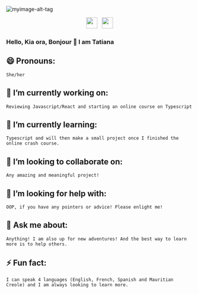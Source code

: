 ![myimage-alt-tag](https://drive.google.com/file/d/1vBI9j87IBIkoU5OARq4B-R_Hians3axK/view?usp=sharing)

<p align='center'>
<a href="https://www.instagram.com/lepetitjacaranda/"><img height="30" src="https://github.com/stephenajulu/WaylonWalker/blob/main/icon/instagram.jpg?raw=true"></a>&nbsp;&nbsp;
<a href="https://www.linkedin.com/in/mtbernon/"><img height="30" src="https://github.com/stephenajulu/WaylonWalker/blob/main/icon/linkedin.png?raw=true"></a>
</p>

### Hello, Kia ora, Bonjour 👋  I am Tatiana


## 😄 Pronouns: 
    She/her
    
## 🔭 I’m currently working on:
    Reviewing Javascript/React and starting an online course on Typescript

## 🌱 I’m currently learning:
    Typescript and will then make a small project once I finished the online crash course.

## 👯 I’m looking to collaborate on:
    Any amazing and meaningful project!

## 🤔 I’m looking for help with:
    OOP, if you have any pointers or advice! Please enlight me!

## 💬 Ask me about:
    Anything! I am also up for new adventures! And the best way to learn more is to help others.

## ⚡ Fun fact: 
    I can speak 4 languages (English, French, Spanish and Mauritian Creole) and I am always looking to learn more.
